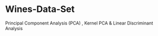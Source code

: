 # Wines-Data-Set
Principal Component Analysis (PCA) , Kernel PCA &amp; Linear Discriminant Analysis
